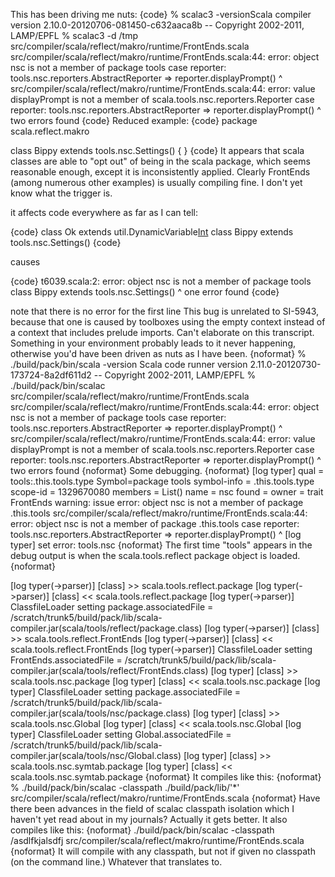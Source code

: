 This has been driving me nuts:
{code}
% scalac3 -versionScala compiler version 2.10.0-20120706-081450-c632aaca8b -- Copyright 2002-2011, LAMP/EPFL
% scalac3 -d /tmp src/compiler/scala/reflect/makro/runtime/FrontEnds.scala
src/compiler/scala/reflect/makro/runtime/FrontEnds.scala:44: error: object nsc is not a member of package tools
    case reporter: tools.nsc.reporters.AbstractReporter => reporter.displayPrompt()
                         ^
src/compiler/scala/reflect/makro/runtime/FrontEnds.scala:44: error: value displayPrompt is not a member of scala.tools.nsc.reporters.Reporter
    case reporter: tools.nsc.reporters.AbstractReporter => reporter.displayPrompt()
                                                                    ^
two errors found
{code}
Reduced example:
{code}
package scala.reflect.makro

class Bippy extends tools.nsc.Settings() { }
{code}
It appears that scala classes are able to "opt out" of being in the scala package, which seems reasonable enough, except it is inconsistently applied.  Clearly FrontEnds (among numerous other examples) is usually compiling fine.  I don't yet know what the trigger is.

it affects code everywhere as far as I can tell:

{code}
class Ok extends util.DynamicVariable[Int](0)
class Bippy extends tools.nsc.Settings()
{code}

causes

{code}
t6039.scala:2: error: object nsc is not a member of package tools
class Bippy extends tools.nsc.Settings()
                          ^
one error found
{code}

note that there is no error for the first line
This bug is unrelated to SI-5943, because that one is caused by toolboxes using the empty context instead of a context that includes prelude imports.
Can't elaborate on this transcript.  Something in your environment probably leads to it never happening, otherwise you'd have been driven as nuts as I have been.
{noformat}
% ./build/pack/bin/scala -version
Scala code runner version 2.11.0-20120730-173724-8a2df611d2 -- Copyright 2002-2011, LAMP/EPFL
% ./build/pack/bin/scalac src/compiler/scala/reflect/makro/runtime/FrontEnds.scala
src/compiler/scala/reflect/makro/runtime/FrontEnds.scala:44: error: object nsc is not a member of package tools
    case reporter: tools.nsc.reporters.AbstractReporter => reporter.displayPrompt()
                         ^
src/compiler/scala/reflect/makro/runtime/FrontEnds.scala:44: error: value displayPrompt is not a member of scala.tools.nsc.reporters.Reporter
    case reporter: tools.nsc.reporters.AbstractReporter => reporter.displayPrompt()
                                                                    ^
two errors found
{noformat}
Some debugging.
{noformat}
[log typer] qual = tools:<root>.this.tools.type
Symbol=package tools
symbol-info = <root>.this.tools.type
scope-id = 1329670080
members = List()
name = nsc
found = <none>
owner = trait FrontEnds
warning: issue error: object nsc is not a member of package <root>.this.tools
src/compiler/scala/reflect/makro/runtime/FrontEnds.scala:44: error: object nsc is not a member of package <root>.this.tools
    case reporter: tools.nsc.reporters.AbstractReporter => reporter.displayPrompt()
                         ^
[log typer] set error: tools.nsc
{noformat}
The first time "tools" appears in the debug output is when the scala.tools.reflect package object is loaded.
{noformat}

[log typer(->parser)] [class] >> scala.tools.reflect.package
[log typer(->parser)] [class] << scala.tools.reflect.package
[log typer(->parser)] ClassfileLoader setting package.associatedFile = /scratch/trunk5/build/pack/lib/scala-compiler.jar(scala/tools/reflect/package.class)
[log typer(->parser)] [class] >> scala.tools.reflect.FrontEnds
[log typer(->parser)] [class] << scala.tools.reflect.FrontEnds
[log typer(->parser)] ClassfileLoader setting FrontEnds.associatedFile = /scratch/trunk5/build/pack/lib/scala-compiler.jar(scala/tools/reflect/FrontEnds.class)
[log typer] [class] >> scala.tools.nsc.package
[log typer] [class] << scala.tools.nsc.package
[log typer] ClassfileLoader setting package.associatedFile = /scratch/trunk5/build/pack/lib/scala-compiler.jar(scala/tools/nsc/package.class)
[log typer] [class] >> scala.tools.nsc.Global
[log typer] [class] << scala.tools.nsc.Global
[log typer] ClassfileLoader setting Global.associatedFile = /scratch/trunk5/build/pack/lib/scala-compiler.jar(scala/tools/nsc/Global.class)
[log typer] [class] >> scala.tools.nsc.symtab.package
[log typer] [class] << scala.tools.nsc.symtab.package
{noformat}
It compiles like this:
{noformat}
% ./build/pack/bin/scalac -classpath ./build/pack/lib/'*' src/compiler/scala/reflect/makro/runtime/FrontEnds.scala
{noformat}
Have there been advances in the field of scalac classpath isolation which I haven't yet read about in my journals?
Actually it gets better.  It also compiles like this:
{noformat}
./build/pack/bin/scalac -classpath /asdlfkjalsdfj src/compiler/scala/reflect/makro/runtime/FrontEnds.scala
{noformat}
It will compile with any classpath, but not if given no classpath (on the command line.) Whatever that translates to.
